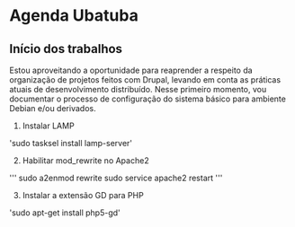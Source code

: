 # Agenda Ubatuba

## Início dos trabalhos

Estou aproveitando a oportunidade para reaprender a respeito da organização de projetos 
feitos com Drupal, levando em conta as práticas atuais de desenvolvimento distribuído.
Nesse primeiro momento, vou documentar o processo de configuração do sistema básico para
ambiente Debian e/ou derivados.

1. Instalar LAMP

'sudo tasksel install lamp-server'

2. Habilitar mod_rewrite no Apache2

'''
sudo a2enmod rewrite
sudo service apache2 restart
'''

3. Instalar a extensão GD para PHP

'sudo apt-get install php5-gd'

